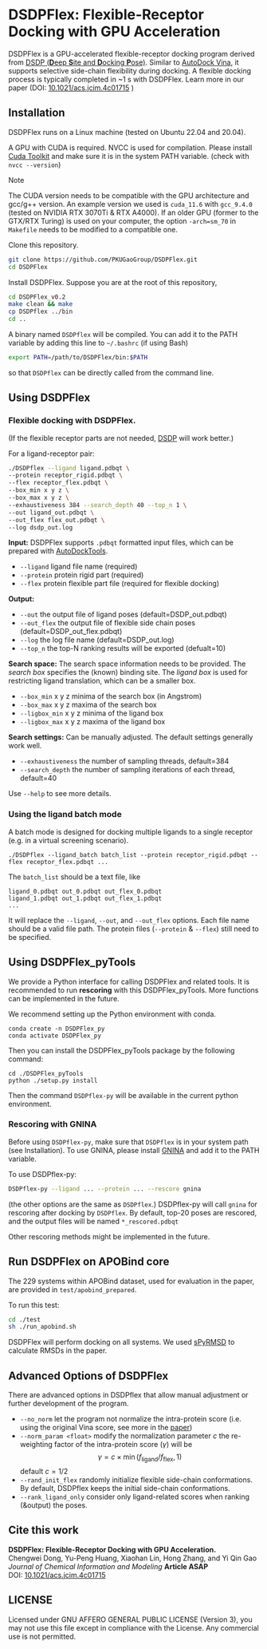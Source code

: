 # DSDPFlex: Flexible-Receptor Docking with GPU Acceleration

DSDPFlex is a GPU-accelerated flexible-receptor docking program derived from [DSDP (**D**eep **S**ite and **D**ocking **P**ose)](https://github.com/PKUGaoGroup/DSDP). Similar to [AutoDock Vina](https://vina.scripps.edu/), it supports selective side-chain flexibility during docking. A flexible docking process is typically completed in ~1 s with DSDPFlex. Learn more in our paper (DOI: [10.1021/acs.jcim.4c01715](https://doi.org/10.1021/acs.jcim.4c01715) )

## Installation

DSDPFlex runs on a Linux machine (tested on Ubuntu 22.04 and 20.04).

A GPU with CUDA is required. NVCC is used for compilation. Please install [Cuda Toolkit](https://developer.nvidia.com/cuda-toolkit) and make sure it is in the system PATH variable. (check with `nvcc --version`)

> [!NOTE]
> The CUDA version needs to be compatible with the GPU architecture and gcc/g++ version. An example version we used is `cuda_11.6` with `gcc_9.4.0` (tested on NVIDIA RTX 3070Ti & RTX A4000). If an older GPU (former to the GTX/RTX Turing) is used on your computer, the option `-arch=sm_70` in `Makefile` needs to be modified to a compatible one.

Clone this repository.

```bash
git clone https://github.com/PKUGaoGroup/DSDPFlex.git
cd DSDPFlex
```

Install DSDPFlex. Suppose you are at the root of this repository,

```bash
cd DSDPFlex_v0.2
make clean && make
cp DSDPflex ../bin
cd ..
```

A binary named `DSDPflex` will be compiled. You can add it to the PATH variable by adding this line to `~/.bashrc` (if using Bash)
```bash
export PATH=/path/to/DSDPFlex/bin:$PATH
```

so that `DSDPflex` can be directly called from the command line.

## Using DSDPFlex

### Flexible docking with DSDPFlex.

(If the flexible receptor parts are not needed, [DSDP](https://github.com/PKUGaoGroup/DSDP) will work better.) 

For a ligand-receptor pair:

```bash
./DSDPflex --ligand ligand.pdbqt \
--protein receptor_rigid.pdbqt \
--flex receptor_flex.pdbqt \
--box_min x y z \
--box_max x y z \
--exhaustiveness 384 --search_depth 40 --top_n 1 \
--out ligand_out.pdbqt \
--out_flex flex_out.pdbqt \
--log dsdp_out.log
```

**Input:** DSDPFlex supports `.pdbqt` formatted input files, which can be prepared with [AutoDockTools](https://autodocksuite.scripps.edu/adt/).

- `--ligand` ligand file name (required)
- `--protein` protein rigid part (required)
- `--flex` protein flexible part file (required for flexible docking)

**Output:** 
- `--out` the output file of ligand poses (default=DSDP_out.pdbqt)
- `--out_flex` the output file of flexible side chain poses (default=DSDP_out_flex.pdbqt)
- `--log` the log file name (default=DSDP_out.log)
- `--top_n` the top-N ranking results will be exported (defualt=10)
  
**Search space:** The search space information needs to be provided. The *search box* specifies the (known) binding site. The *ligand box* is used for restricting ligand translation, which can be a smaller box. 

- `--box_min` x y z minima of the search box (in Angstrom)
- `--box_max` x y z maxima of the search box
- `--ligbox_min` x y z minima of the ligand box 
- `--ligbox_max` x y z maxima of the ligand box 

**Search settings:** Can be manually adjusted. The default settings generally work well.

- `--exhaustiveness` the number of sampling threads, default=384
- `--search_depth` the number of sampling iterations of each thread, default=40

Use `--help` to see more details.

### Using the ligand batch mode

A batch mode is designed for docking multiple ligands to a single receptor (e.g. in a virtual screening scenario).

```
./DSDPflex --ligand_batch batch_list --protein receptor_rigid.pdbqt --flex receptor_flex.pdbqt ...
```

The `batch_list` should be a text file, like
```
ligand_0.pdbqt out_0.pdbqt out_flex_0.pdbqt
ligand_1.pdbqt out_1.pdbqt out_flex_1.pdbqt
...
```
It will replace the `--ligand`, `--out`, and `--out_flex` options. Each file name should be a valid file path. The protein files (`--protein` & `--flex`) still need to be specified.

## Using DSDPFlex_pyTools

We provide a Python interface for calling DSDPFlex and related tools. It is recommended to run **rescoring** with this DSDPFlex_pyTools. More functions can be implemented in the future.

We recommend setting up the Python environment with conda.

```
conda create -n DSDPFlex_py
conda activate DSDPFlex_py
```

Then you can install the DSDPFlex_pyTools package by the following command:

```
cd ./DSDPFlex_pyTools
python ./setup.py install
```

Then the command `DSDPflex-py` will be available in the current python environment.

### Rescoring with GNINA

Before using `DSDPflex-py`, make sure that `DSDPflex` is in your system path (see Installation). To use GNINA, please install [GNINA](https://github.com/gnina/gnina) and add it to the PATH variable.

To use DSDPflex-py:
```bash
DSDPflex-py --ligand ... --protein ... --rescore gnina
```

(the other options are the same as `DSDPflex`.)  DSDPflex-py will call `gnina` for rescoring after docking by `DSDPflex`. By default, top-20 poses are rescored, and the output files will be named `*_rescored.pdbqt`

Other rescoring methods might be implemented in the future.

## Run DSDPFlex on APOBind core

The 229 systems within APOBind dataset, used for evaluation in the paper, are provided in `test/apobind_prepared`. 

To run this test:

```bash
cd ./test
sh ./run_apobind.sh
```

DSDPFlex will perform docking on all systems. We used [sPyRMSD](https://github.com/RMeli/spyrmsd) to calculate RMSDs in the paper.

## Advanced Options of DSDPFlex

There are advanced options in DSDPflex that allow manual adjustment or further development of the program.

- `--no_norm` let the program not normalize the intra-protein score (i.e. using the original Vina score, see more in the [paper](https://doi.org/10.26434/chemrxiv-2023-bcw0g-v2))
- `--norm_param <float>` modify the normalization parameter $c$ 
    the re-weighting factor of the intra-protein score ($\gamma$) will be
    $$\gamma = c\times \min(f_\text{ligand} / f_\text{flex}, 1)$$
    default $c = 1/2$
- `--rand_init_flex` randomly initialize flexible side-chain conformations. By default, DSDPflex keeps the initial side-chain conformations.
- `--rank_ligand_only` consider only ligand-related scores when ranking (&output) the poses.

## Cite this work

**DSDPFlex: Flexible-Receptor Docking with GPU Acceleration.**   
Chengwei Dong, Yu-Peng Huang, Xiaohan Lin, Hong Zhang, and Yi Qin Gao  
*Journal of Chemical Information and Modeling* **Article ASAP**  
DOI: [10.1021/acs.jcim.4c01715](https://doi.org/10.1021/acs.jcim.4c01715)


## LICENSE
Licensed under GNU AFFERO GENERAL PUBLIC LICENSE (Version 3), you may not use this file except in compliance with the License. Any commercial use is not permitted.
